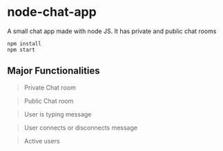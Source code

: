 # node-chat-app
A small chat app made with node JS. It has private and public chat rooms

```
npm install
npm start

```

## Major Functionalities

> Private Chat room

> Public Chat room

> User is typing message

> User connects or disconnects message

> Active users
